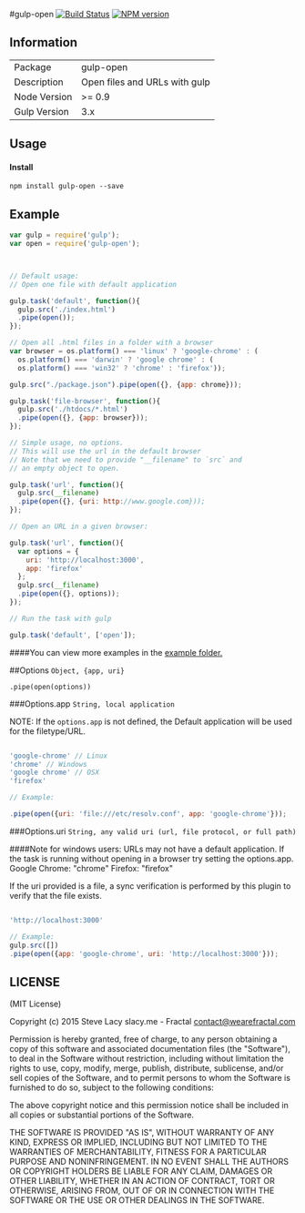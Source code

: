 #gulp-open
[![Build Status](https://travis-ci.org/stevelacy/gulp-open.png?branch=master)](https://travis-ci.org/stevelacy/gulp-open)
[![NPM version](https://badge.fury.io/js/gulp-open.png)](http://badge.fury.io/js/gulp-open)

## Information

<table>
<tr>
<td>Package</td><td>gulp-open</td>
</tr>
<tr>
<td>Description</td>
<td>Open files and URLs with gulp</td>
</tr>
<tr>
<td>Node Version</td>
<td>>= 0.9</td>
</tr>
<tr>
<td>Gulp Version</td>
<td>3.x</td>
</tr>
</table>

## Usage
#### Install
    npm install gulp-open --save

## Example

```javascript
var gulp = require('gulp');
var open = require('gulp-open');



// Default usage:
// Open one file with default application

gulp.task('default', function(){
  gulp.src('./index.html')
  .pipe(open());
});

// Open all .html files in a folder with a browser
var browser = os.platform() === 'linux' ? 'google-chrome' : (
  os.platform() === 'darwin' ? 'google chrome' : (
  os.platform() === 'win32' ? 'chrome' : 'firefox'));

gulp.src("./package.json").pipe(open({}, {app: chrome}));

gulp.task('file-browser', function(){
  gulp.src('./htdocs/*.html')
  .pipe(open({}, {app: browser}));
});

// Simple usage, no options.
// This will use the url in the default browser
// Note that we need to provide "__filename" to `src` and
// an empty object to open.

gulp.task('url', function(){
  gulp.src(__filename)
  .pipe(open({}, {uri: http://www.google.com}));
});

// Open an URL in a given browser:

gulp.task('url', function(){
  var options = {
    uri: 'http://localhost:3000',
    app: 'firefox'
  };
  gulp.src(__filename)
  .pipe(open({}, options));
});

// Run the task with gulp

gulp.task('default', ['open']);
```
####You can view more examples in the [example folder.](https://github.com/stevelacy/gulp-open/tree/master/examples)


##Options
`Object, {app, uri}`

`.pipe(open(options))`

###Options.app
`String, local application`

NOTE: If the ``options.app`` is not defined, the Default application will be used for the filetype/URL.

```javascript

'google-chrome' // Linux
'chrome' // Windows
'google chrome' // OSX
'firefox'

// Example:

.pipe(open({uri: 'file:///etc/resolv.conf', app: 'google-chrome'}));

```
###Options.uri
`String, any valid uri (url, file protocol, or full path)`

####Note for windows users:
URLs may not have a default application. If the task is running without opening in a browser try setting the options.app.
Google Chrome: "chrome"
Firefox: "firefox"

If the uri provided is a file, a sync verification is performed by this plugin to verify that the file exists.

```javascript

'http://localhost:3000'

// Example:
gulp.src([])
.pipe(open({app: 'google-chrome', uri: 'http://localhost:3000'}));
```
## LICENSE

(MIT License)

Copyright (c) 2015 Steve Lacy slacy.me - Fractal <contact@wearefractal.com>

Permission is hereby granted, free of charge, to any person obtaining
a copy of this software and associated documentation files (the
"Software"), to deal in the Software without restriction, including
without limitation the rights to use, copy, modify, merge, publish,
distribute, sublicense, and/or sell copies of the Software, and to
permit persons to whom the Software is furnished to do so, subject to
the following conditions:

The above copyright notice and this permission notice shall be
included in all copies or substantial portions of the Software.

THE SOFTWARE IS PROVIDED "AS IS", WITHOUT WARRANTY OF ANY KIND,
EXPRESS OR IMPLIED, INCLUDING BUT NOT LIMITED TO THE WARRANTIES OF
MERCHANTABILITY, FITNESS FOR A PARTICULAR PURPOSE AND
NONINFRINGEMENT. IN NO EVENT SHALL THE AUTHORS OR COPYRIGHT HOLDERS BE
LIABLE FOR ANY CLAIM, DAMAGES OR OTHER LIABILITY, WHETHER IN AN ACTION
OF CONTRACT, TORT OR OTHERWISE, ARISING FROM, OUT OF OR IN CONNECTION
WITH THE SOFTWARE OR THE USE OR OTHER DEALINGS IN THE SOFTWARE.
